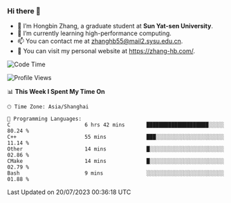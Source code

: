 ### Hi there 👋

- 🔭 I’m Hongbin Zhang, a graduate student at **Sun Yat-sen University**.
- 🌱 I’m currently learning high-performance computing.
- 📫 You can contact me at zhanghb55@mail2.sysu.edu.cn.
- 👀 You can visit my personal website at https://zhang-hb.com/.

<!--START_SECTION:waka-->
![Code Time](http://img.shields.io/badge/Code%20Time-222%20hrs%2030%20mins-blue)

![Profile Views](http://img.shields.io/badge/Profile%20Views-0-blue)

📊 **This Week I Spent My Time On** 

```text
🕑︎ Time Zone: Asia/Shanghai

💬 Programming Languages: 
C                        6 hrs 42 mins       ████████████████████░░░░░   80.24 % 
C++                      55 mins             ███░░░░░░░░░░░░░░░░░░░░░░   11.14 % 
Other                    14 mins             █░░░░░░░░░░░░░░░░░░░░░░░░   02.86 % 
CMake                    14 mins             █░░░░░░░░░░░░░░░░░░░░░░░░   02.79 % 
Bash                     9 mins              ░░░░░░░░░░░░░░░░░░░░░░░░░   01.88 % 
```


 Last Updated on 20/07/2023 00:36:18 UTC
<!--END_SECTION:waka-->